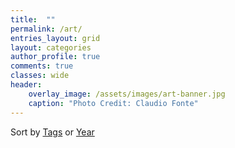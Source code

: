 ```yaml
---
title:  ""
permalink: /art/
entries_layout: grid
layout: categories
author_profile: true
comments: true
classes: wide
header:
    overlay_image: /assets/images/art-banner.jpg
    caption: "Photo Credit: Claudio Fonte"
---
```


Sort by <i class="fas fa-fw fa-tags" aria-hidden="true"></i> [Tags](/tags) or <i class="fas fa-fw fa-calendar" aria-hidden="true"></i> [Year](/archived-posts)